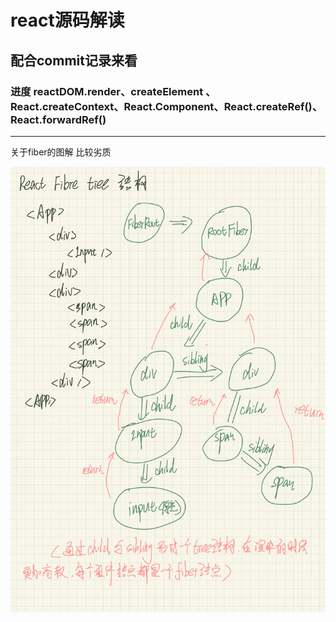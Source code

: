 # react源码解读 

## 配合commit记录来看 

### 进度 reactDOM.render、createElement 、React.createContext、React.Component、React.createRef()、React.forwardRef()

-----------------------------------------

关于fiber的图解 比较劣质 

![image](https://github.com/Ccheng2729111/reactSoundcodeRead/blob/master/IMG/fiber.jpg)
